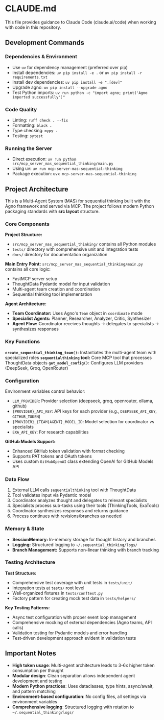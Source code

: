 # CLAUDE.md

This file provides guidance to Claude Code (claude.ai/code) when working with code in this repository.

## Development Commands

### Dependencies & Environment
- Use `uv` for dependency management (preferred over pip)
- Install dependencies: `uv pip install -e .` or `uv pip install -r requirements.txt`
- Install dev dependencies: `uv pip install -e ".[dev]"`
- Upgrade agno: `uv pip install --upgrade agno`
- Test Python imports: `uv run python -c "import agno; print('Agno imported successfully')"`

### Code Quality
- Linting: `ruff check . --fix`
- Formatting: `black .`
- Type checking: `mypy .`
- Testing: `pytest`

### Running the Server
- Direct execution: `uv run python src/mcp_server_mas_sequential_thinking/main.py`
- Using uv: `uv run mcp-server-mas-sequential-thinking`  
- Package execution: `uvx mcp-server-mas-sequential-thinking`

## Project Architecture

This is a Multi-Agent System (MAS) for sequential thinking built with the Agno framework and served via MCP. The project follows modern Python packaging standards with **src layout** structure.

### Core Components

**Project Structure:**
- `src/mcp_server_mas_sequential_thinking/` contains all Python modules
- `tests/` directory with comprehensive unit and integration tests
- `docs/` directory for documentation organization

**Main Entry Point:** `src/mcp_server_mas_sequential_thinking/main.py` contains all core logic:
- FastMCP server setup
- ThoughtData Pydantic model for input validation
- Multi-agent team creation and coordination
- Sequential thinking tool implementation

**Agent Architecture:**
- **Team Coordinator:** Uses Agno's `Team` object in `coordinate` mode
- **Specialist Agents:** Planner, Researcher, Analyzer, Critic, Synthesizer
- **Agent Flow:** Coordinator receives thoughts → delegates to specialists → synthesizes responses

### Key Functions

**`create_sequential_thinking_team()`:** Instantiates the multi-agent team with specialized roles
**`sequentialthinking` tool:** Core MCP tool that processes ThoughtData objects
**`get_model_config()`:** Configures LLM providers (DeepSeek, Groq, OpenRouter)

### Configuration

Environment variables control behavior:
- `LLM_PROVIDER`: Provider selection (deepseek, groq, openrouter, ollama, github)
- `{PROVIDER}_API_KEY`: API keys for each provider (e.g., `DEEPSEEK_API_KEY`, `GITHUB_TOKEN`)
- `{PROVIDER}_{TEAM|AGENT}_MODEL_ID`: Model selection for coordinator vs specialists
- `EXA_API_KEY`: For research capabilities

**GitHub Models Support:**
- Enhanced GitHub token validation with format checking
- Supports PAT tokens and OAuth tokens
- Uses custom `GitHubOpenAI` class extending OpenAI for GitHub Models API

### Data Flow

1. External LLM calls `sequentialthinking` tool with ThoughtData
2. Tool validates input via Pydantic model
3. Coordinator analyzes thought and delegates to relevant specialists
4. Specialists process sub-tasks using their tools (ThinkingTools, ExaTools)
5. Coordinator synthesizes responses and returns guidance
6. Process continues with revisions/branches as needed

### Memory & State

- **SessionMemory:** In-memory storage for thought history and branches
- **Logging:** Structured logging to `~/.sequential_thinking/logs/`
- **Branch Management:** Supports non-linear thinking with branch tracking

### Testing Architecture

**Test Structure:**
- Comprehensive test coverage with unit tests in `tests/unit/`
- Integration tests at `tests/` root level
- Well-organized fixtures in `tests/conftest.py`
- Factory pattern for creating mock test data in `tests/helpers/`

**Key Testing Patterns:**
- Async test configuration with proper event loop management
- Comprehensive mocking of external dependencies (Agno teams, API calls)
- Validation testing for Pydantic models and error handling
- Test-driven development approach evident in validation tests

## Important Notes

- **High token usage**: Multi-agent architecture leads to 3-6x higher token consumption per thought
- **Modular design**: Clean separation allows independent agent development and testing
- **Modern Python practices**: Uses dataclasses, type hints, async/await, and pattern matching
- **Environment-based configuration**: No config files, all settings via environment variables
- **Comprehensive logging**: Structured logging with rotation to `~/.sequential_thinking/logs/`